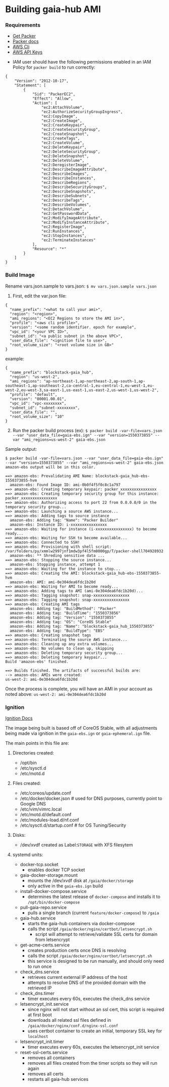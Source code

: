 # Building gaia-hub AMI


### Requirements
- [Get Packer](https://www.packer.io/downloads.html)
- [Packer docs](https://www.packer.io/docs/index.html)
- [AWS Cli](https://docs.aws.amazon.com/cli/latest/userguide/cli-chap-install.html)
- [AWS API Keys](https://docs.aws.amazon.com/IAM/latest/UserGuide/id_credentials_access-keys.html)
* IAM user should have the following permissions enabled in an IAM Policy for `packer build` to run correctly:
```
{
    "Version": "2012-10-17",
    "Statement": [
        {
            "Sid": "PackerEC2",
            "Effect": "Allow",
            "Action": [
                "ec2:AttachVolume",
                "ec2:AuthorizeSecurityGroupIngress",
                "ec2:CopyImage",
                "ec2:CreateImage",
                "ec2:CreateKeypair",
                "ec2:CreateSecurityGroup",
                "ec2:CreateSnapshot",
                "ec2:CreateTags",
                "ec2:CreateVolume",
                "ec2:DeleteKeypair",
                "ec2:DeleteSecurityGroup",
                "ec2:DeleteSnapshot",
                "ec2:DeleteVolume",
                "ec2:DeregisterImage",
                "ec2:DescribeImageAttribute",
                "ec2:DescribeImages",
                "ec2:DescribeInstances",
                "ec2:DescribeRegions",
                "ec2:DescribeSecurityGroups",
                "ec2:DescribeSnapshots",
                "ec2:DescribeSubnets",
                "ec2:DescribeTags",
                "ec2:DescribeVolumes",
                "ec2:DetachVolume",
                "ec2:GetPasswordData",
                "ec2:ModifyImageAttribute",
                "ec2:ModifyInstanceAttribute",
                "ec2:RegisterImage",
                "ec2:RunInstances",
                "ec2:StopInstances",
                "ec2:TerminateInstances"
            ],
            "Resource": "*"
        }
    ]
}
```


### Build Image
Rename vars.json.sample to vars.json: `$ mv vars.json.sample vars.json`

1. First, edit the var.json file:
```
{
  "name_prefix": "<what to call your ami>",
  "region": "<region>",
  "ami_regions": "<EC2 Regions to store the AMI in>",
  "profile": "<aws cli profile>",
  "version": "<some random identifier. epoch for example",
  "vpc_id": "<your VPC ID>",
  "subnet_id": "<a public subnet in the above VPC>",
  "user_data_file": "<ignition file to use>",
  "root_volume_size": "<root volume size in GB>"
}
```
example:
```
{
  "name_prefix": "blockstack-gaia_hub",
  "region": "us-west-2",
  "ami_regions": "ap-northeast-1,ap-northeast-2,ap-south-1,ap-southeast-1,ap-southeast-2,ca-central-1,eu-central-1,eu-west-1,eu-west-2,eu-west-3,sa-east-1,us-east-1,us-east-2,us-west-1,us-west-2",
  "profile": "default",
  "version": "00001.00.01",
  "vpc_id": "vpc-xxxxxxxx",
  "subnet_id": "subnet-xxxxxxxx",
  "user_data_file": "",
  "root_volume_size": "10"
}
```

2. Run the packer build process (ex): `$ packer build -var-file=vars.json --var "user_data_file=gaia-ebs.ign" --var "version=1550373855" --var "ami_regions=us-west-2" gaia-ebs.json`

  Sample output:
  ```
  $ packer build -var-file=vars.json --var "user_data_file=gaia-ebs.ign" --var "version=1550373855" --var "ami_regions=us-west-2" gaia-ebs.json
  amazon-ebs output will be in this color.

==> amazon-ebs: Prevalidating AMI Name: blockstack-gaia_hub-ebs-1550373855-hvm
    amazon-ebs: Found Image ID: ami-0b0f4f5f0c8c1a797
==> amazon-ebs: Creating temporary keypair: packer_xxxxxxxxxxxxxxxx
==> amazon-ebs: Creating temporary security group for this instance: packer_xxxxxxxxxxxxxxxx
==> amazon-ebs: Authorizing access to port 22 from 0.0.0.0/0 in the temporary security group...
==> amazon-ebs: Launching a source AWS instance...
==> amazon-ebs: Adding tags to source instance
    amazon-ebs: Adding tag: "Name": "Packer Builder"
    amazon-ebs: Instance ID: i-xxxxxxxxxxxxxxxx
==> amazon-ebs: Waiting for instance (i-xxxxxxxxxxxxxxxx) to become ready...
==> amazon-ebs: Waiting for SSH to become available...
==> amazon-ebs: Connected to SSH!
==> amazon-ebs: Provisioning with shell script: /var/folders/py/xmmlw2997jnf1mdw3pf4l5fm0000gp/T/packer-shell704928932
    amazon-ebs: ** Shreding sensitive data ...
==> amazon-ebs: Stopping the source instance...
    amazon-ebs: Stopping instance, attempt 1
==> amazon-ebs: Waiting for the instance to stop...
==> amazon-ebs: Creating the AMI: blockstack-gaia_hub-ebs-1550373855-hvm
    amazon-ebs: AMI: ami-0e304dea6fdc1b20d
==> amazon-ebs: Waiting for AMI to become ready...
==> amazon-ebs: Adding tags to AMI (ami-0e304dea6fdc1b20d)...
==> amazon-ebs: Tagging snapshot: snap-xxxxxxxxxxxxxxxx
==> amazon-ebs: Tagging snapshot: snap-xxxxxxxxxxxxxxxx
==> amazon-ebs: Creating AMI tags
    amazon-ebs: Adding tag: "BuildMethod": "Packer"
    amazon-ebs: Adding tag: "BuildTime": "1550373856"
    amazon-ebs: Adding tag: "Version": "1550373855"
    amazon-ebs: Adding tag: "OS": "CoreOS Stable"
    amazon-ebs: Adding tag: "Name": "blockstack-gaia_hub_1550373855"
    amazon-ebs: Adding tag: "BuildType": "EBS"
==> amazon-ebs: Creating snapshot tags
==> amazon-ebs: Terminating the source AWS instance...
==> amazon-ebs: Cleaning up any extra volumes...
==> amazon-ebs: No volumes to clean up, skipping
==> amazon-ebs: Deleting temporary security group...
==> amazon-ebs: Deleting temporary keypair...
Build 'amazon-ebs' finished.

==> Builds finished. The artifacts of successful builds are:
--> amazon-ebs: AMIs were created:
us-west-2: ami-0e304dea6fdc1b20d
  ```

Once the process is complete, you will have an AMI in your account as noted above: `us-west-2: ami-0e304dea6fdc1b20d`


### Ignition
[Ignition Docs](https://coreos.com/ignition/docs/latest/)

The image being built is based off of CoreOS Stable, with all adjustments being made via ignition in the `gaia-ebs.ign` or `gaia-ephemeral.ign` file.

The main points in this file are:
1. Directories created:
    - /opt/bin
    - /etc/sysctl.d
    - /etc/motd.d


2. Files created:
    - /etc/coreos/update.conf
    - /etc/docker/docker.json # used for DNS purposes, currently point to Google DNS
    - /etc/vim/vimrc.local
    - /etc/motd.d/default.conf
    - /etc/modules-load.d/nf.conf
    - /etc/sysctl.d/startup.conf # for OS Tuning/Security


3. Disks:
    - /dev/xvdf created as Label:`STORAGE` with XFS filesytem


4. systemd units:
    - docker-tcp.socket
        - enables docker TCP socket
    - gaia-docker-storage.mount
        - mounts the /dev/xvdf disk at `/gaia/docker/storage`
        - only active in the `gaia-ebs.ign` build
    - install-docker-compose.service
        - determines the latest release of `docker-compose` and installs it to `/opt/bin/docker-compose`
    - pull-gaia-repo.service
        - pulls a single branch (current `feature/docker-compose`) to `/gaia`
    - gaia-hub.service
        - starts the gaia-hub containers via docker-compose
        - calls the script `/gaia/docker/nginx/certbot/letsencrypt.sh`
            - script will attempt to retrieve/validate SSL certs for domain from letsencrypt
    - get-acme-certs.service
        - creates production certs once DNS is resolving
        - calls the script `/gaia/docker/nginx/certbot/letsencrypt.sh`
        - this service is designed to be run manually, and should only need to run once
    - check_dns.service
        - retrieves current external IP address of the host
        - attempts to resolve DNS of the provided domain with the retrieved IP
    - check_dns.timer
        - timer executes every 60s, executes the check_dns service
    - letsencrypt_init.service
        - since nginx will not start without an ssl cert, this script is required at first boot
        - downloads all related ssl files defined in `/gaia/docker/nginx/conf.d/nginx-ssl.conf`
        - uses certbot container to create an initial, temporary SSL key for `localhost`
    - letsencrypt_init.timer
        - timer executes every 60s, executes the letsencrypt_init service
    - reset-ssl-certs.service
        - removes all containers
        - removes all files created from the timer scripts so they will run again
        - removes all certs
        - restarts all gaia-hub services
